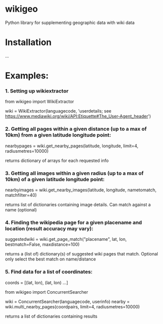 # wikigeo

Python library for supplementing geographic data with wiki data

# Installation

...

# Examples:

### 1. Setting up wikiextractor

from wikigeo import WikiExtractor

wiki = WikiExtractor(languagecode, 'userdetails; see https://www.mediawiki.org/wiki/API:Etiquette#The_User-Agent_header')

### 2. Getting all pages within a given distance (up to a max of 10km) from a given latitude longitude point:

nearbypages = wiki.get_nearby_pages(latitude, longitude, limit=4, radiusmetres=10000)

returns dictionary of arrays for each requested info

### 3. Getting all images within a given radius (up to a max of 10km) of a given latitude longitude point:

nearbyimages = wiki.get_nearby_images(latitude, longitude, nametomatch, matchfilter=40)

returns list of dictionaries containing image details. Can match against a name (optional)

### 4. Finding the wikipedia page for a given placename and location (result accuracy may vary):

suggestedwiki = wiki.get_page_match("placename", lat, lon, bestmatch=False, maxdistance=100)

returns a (list of) dictionary(s) of suggested wiki pages that match. 
Optional only select the best match on name/distance

### 5. Find data for a list of coordinates:

coords = [(lat, lon), (lat, lon) ...]

from wikigeo import ConcurrentSearcher

wiki = ConcurrentSearcher(languagecode, userinfo)
nearby = wiki.multi_nearby_pages(coordpairs, limit=4, radiusmetres=10000)

returns a list of dictionaries containing results


